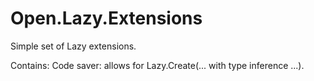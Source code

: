 # Open.Lazy.Extensions

Simple set of Lazy extensions.

Contains:
Code saver: allows for Lazy.Create(... with type inference ...).
